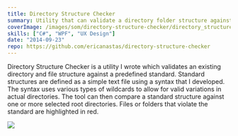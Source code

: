 ```yaml
---
title: Directory Structure Checker
summary: Utility that can validate a directory folder structure against a predefined company standard
coverImage: /images/som/directory-structure-checker/directory_structure_checker.png
skills: ["C#", "WPF", "UX Design"]
date: "2014-09-23"
repo: https://github.com/ericanastas/directory-structure-checker
---
```


Directory Structure Checker is a utility I wrote which validates an existing directory and file structure against a predefined standard. Standard structures are defined as a simple text file using a syntax that I developed. The syntax uses various types of wildcards to allow for valid variations in actual directories. The tool can then compare a standard structure against one or more selected root directories. Files or folders that violate the standard are highlighted in red.

![](/images/som/directory-structure-checker/directory_structure_checker1.png)
